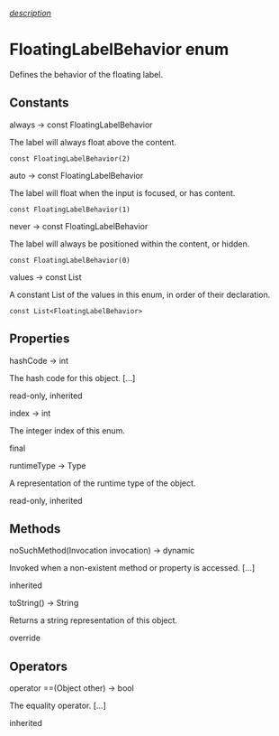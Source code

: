 [*description*][description]

# FloatingLabelBehavior enum #

Defines the behavior of the floating label.

## Constants ##

always → const FloatingLabelBehavior

The label will always float above the content.

`const FloatingLabelBehavior(2)`

auto → const FloatingLabelBehavior

The label will float when the input is focused, or has content.

`const FloatingLabelBehavior(1)`

never → const FloatingLabelBehavior

The label will always be positioned within the content, or hidden.

`const FloatingLabelBehavior(0)`

values → const List<FloatingLabelBehavior>

A constant List of the values in this enum, in order of their declaration.

`const List<FloatingLabelBehavior>`

## Properties ##

hashCode → int

The hash code for this object. \[...\]

read-only, inherited

index → int

The integer index of this enum.

final

runtimeType → Type

A representation of the runtime type of the object.

read-only, inherited

## Methods ##

noSuchMethod(Invocation invocation) → dynamic

Invoked when a non-existent method or property is accessed. \[...\]

inherited

toString() → String

Returns a string representation of this object.

override

## Operators ##

operator ==(Object other) → bool

The equality operator. \[...\]

inherited


[description]: https://github.com/flutter/flutter/blob/master/packages/flutter/lib/src/material/input_decorator.dart#L472